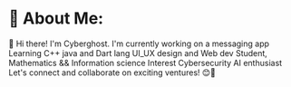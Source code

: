 # 💫 About Me:
👋 Hi there! I'm Cyberghost.
I'm currently working on a messaging app
Learning C++ java and Dart lang
UI_UX design and Web dev
Student, Mathematics && Information science
Interest Cybersecurity
AI enthusiast
Let's connect and collaborate on exciting ventures! 😊🚀
